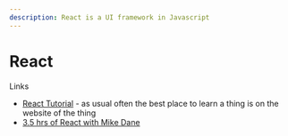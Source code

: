 ```yaml
---
description: React is a UI framework in Javascript
---
```


# React

Links

* [React Tutorial](https://reactjs.org/tutorial/tutorial.html) - as usual often the best place to learn a thing is on the website of the thing
* [3.5 hrs of React with Mike Dane](https://www.youtube.com/watch?v=ABQLwlE8MUA&ab_channel=MikeDane) 

